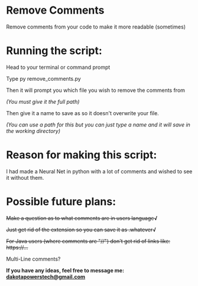 # Remove Comments

Remove comments from your code to make it more readable (sometimes)

# Running the script:

Head to your terminal or command prompt

Type py remove_comments.py

Then it will prompt you which file you wish to remove the comments from

_(You must give it the full path)_

Then give it a name to save as so it doesn't overwrite your file.

_(You can use a path for this but you can just type a name and it will save in the working directory)_

# Reason for making this script:

I had made a Neural Net in python with a lot of comments and wished to see it without them.


# Possible future plans:

~~Make a question as to what comments are in users language~~**√**

~~Just get rid of the extension so you can save it as .whatever~~**√**

~~For Java users (where comments are "//") don't get rid of links like: https://...~~

Multi-Line comments?

**If you have any ideas, feel free to message me: dakotapowerstech@gmail.com**
    
